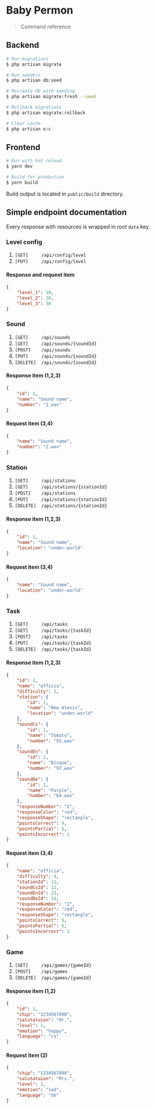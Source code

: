 # Baby Permon

> Command reference

## Backend

```bash
# Run migrations
$ php artisan migrate

# Run seeders
$ php artisan db:seed

# Recreate db with seeding
$ php artisan migrate:fresh --seed

# Rollback migrations
$ php artisan migrate:rollback

# Clear cache
$ php artisan o:c
```

## Frontend

```bash
# Run with hot reload
$ yarn dev

# Build for production
$ yarn build
```

Build output is located in `public/build` directory.

## Simple endpoint documentation

Every response with resources is wrapped in root `data` key.

### Level config

1. `[GET]     /api/config/level`
2. `[PUT]     /api/config/level`

#### Response and request item

```json
{
    "level_1": 10,
    "level_2": 20,
    "level_3": 30
}
```

### Sound

1. `[GET]     /api/sounds`
2. `[GET]     /api/sounds/{soundId}`
3. `[POST]    /api/sounds`
4. `[PUT]     /api/sounds/{soundId}`
5. `[DELETE]  /api/sounds/{soundId}`

#### Response item (1,2,3)

```json
{
    "id": 1,
    "name": "Sound name",
    "number": "2.wav"
}
```

#### Request item (3,4)

```json
{
    "name": "Sound name",
    "number": "2.wav"
}
```

### Station

1. `[GET]     /api/stations`
2. `[GET]     /api/stations/{stationId}`
3. `[POST]    /api/stations`
4. `[PUT]     /api/stations/{stationId}`
5. `[DELETE]  /api/stations/{stationId}`

#### Response item (1,2,3)

```json
{
    "id": 1,
    "name": "Sound name",
    "location": "under-world"
}
```

#### Request item (3,4)

```json
{
    "name": "Sound name",
    "location": "under-world"
}
```

### Task

1. `[GET]     /api/tasks`
2. `[GET]     /api/tasks/{taskId}`
3. `[POST]    /api/tasks`
4. `[PUT]     /api/tasks/{taskId}`
5. `[DELETE]  /api/tasks/{taskId}`

#### Response item (1,2,3)

```json
{
    "id": 1,
    "name": "officia",
    "difficulty": 2,
    "station": {
        "id": 1,
        "name": "New Alexis",
        "location": "under-world"
    },
    "soundCs": {
        "id": 1,
        "name": "Tomato",
        "number": "55.wav"
    },
    "soundEn": {
        "id": 2,
        "name": "Bisque",
        "number": "97.wav"
    },
    "soundDe": {
        "id": 3,
        "name": "Purple",
        "number": "64.wav"
    },
    "responseNumber": "2",
    "responseColor": "red",
    "responseShape": "rectangle",
    "pointsCorrect": 9,
    "pointsPartial": 6,
    "pointsIncorrect": 1
}
```

#### Request item (3,4)

```json
{
    "name": "officia",
    "difficulty": 4,
    "stationId": 11,
    "soundCsId": 12,
    "soundEnId": 23,
    "soundDeId": 34,
    "responseNumber": "2",
    "responseColor": "red",
    "responseShape": "rectangle",
    "pointsCorrect": 9,
    "pointsPartial": 6,
    "pointsIncorrect": 1
}
```

### Game

1. `[GET]     /api/games/{gameId}`
2. `[POST]    /api/games`
3. `[DELETE]  /api/games/{gameId}`

#### Response item (1,2)

```json
{
    "id": 1,
    "chip": "1234567890",
    "salutatuion": "Mr.",
    "level": 1,
    "emotion": "happy",
    "language": "cs"
}
```

#### Request item (2)

```json
{
    "chip": "1234567890",
    "salutatuion": "Mrs.",
    "level": 2,
    "emotion": "sad",
    "language": "de"
}
```
